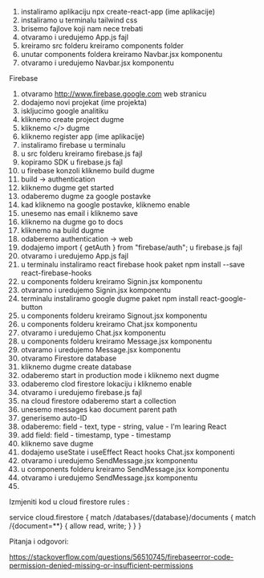 1. instaliramo aplikaciju npx create-react-app (ime aplikacije)
2. instaliramo u terminalu tailwind css
3. brisemo fajlove koji nam nece trebati
4. otvaramo i uredujemo App.js fajl
5. kreiramo src folderu kreiramo components folder
6. unutar components foldera kreiramo Navbar.jsx komponentu
7. otvaramo i uredujemo Navbar.jsx komponentu



Firebase 
1. otvaramo http://www.firebase.google.com web stranicu
2. dodajemo novi projekat (ime projekta)
3. iskljucimo google analitiku
4. kliknemo create project dugme
5. kliknemo </> dugme
6. kliknemo register app (ime aplikacije)
7. instaliramo firebase u terminalu
8. u src folderu kreiramo firebase.js fajl
9. kopiramo SDK u firebase.js fajl
10. u firebase konzoli kliknemo build dugme
11. build -> authentication
12. kliknemo dugme get started
13. odaberemo dugme za google postavke
14. kad kliknemo na google postavke, kliknemo enable
15. unesemo nas email i kliknemo save
16. kliknemo na dugme go to docs
17. kliknemo na build dugme
18. odaberemo authentication -> web
19. dodajemo import { getAuth } from "firebase/auth"; u firebase.js fajl
20. otvaramo i uredujemo App.js fajl
21. u terminalu instaliramo react firebase hook paket
npm install --save react-firebase-hooks
22. u components folderu kreiramo Signin.jsx komponentu
23. otvaramo i uredujemo Signin.jsx komponentu
24.  terminalu instaliramo google dugme paket
npm install react-google-button
25. u components folderu kreiramo Signout.jsx komponentu
26. u components folderu kreiramo Chat.jsx komponentu
27. otvaramo i uredujemo Chat.jsx komponentu
28. u components folderu kreiramo Message.jsx komponentu
29. otvaramo i uredujemo Message.jsx komponentu
30. otvaramo Firestore database
31. kliknemo dugme create database
32. odaberemo start in production mode i kliknemo next dugme
33. odaberemo clod firestore lokaciju i kliknemo enable
34. otvaramo i uredujemo firebase.js fajl
35. na cloud firestore odaberemo start a collection
36. unesemo messages kao document parent path 
37. generisemo auto-ID
38. odaberemo: field - text, type - string, value - I'm learing React
39. add field: field - timestamp, type - timestamp
40. kliknemo save dugme
41. dodajemo useState i useEffect React hooks Chat.jsx komponenti
42. otvaramo i uredujemo SendMessage.jsx komponentu
43. u components folderu kreiramo SendMessage.jsx komponentu
44. otvaramo i uredujemo SendMessage.jsx komponentu
45. 





Izmjeniti kod u cloud firestore rules : 

service cloud.firestore {
  match /databases/{database}/documents {
    match /{document=**} {
      allow read, write;
    }
  }
}



Pitanja i odgovori:

https://stackoverflow.com/questions/56510745/firebaseerror-code-permission-denied-missing-or-insufficient-permissions